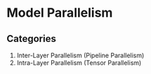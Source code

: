 # Model Parallelism

## Categories

1. Inter-Layer Parallelism (Pipeline Parallelism)
2. Intra-Layer Parallelism (Tensor Parallelism)

